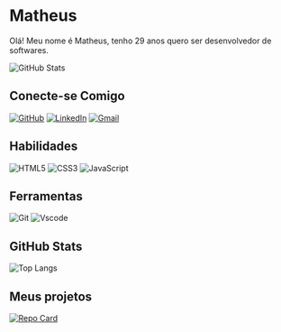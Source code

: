 # Matheus
Olá! Meu nome é Matheus, tenho 29 anos quero ser desenvolvedor de softwares.

![GitHub Stats](https://github-readme-stats.vercel.app/api?username=Matheus4sn&theme=github_dark_dimmed&show_icons=true)

## Conecte-se Comigo
[![GitHub](https://img.shields.io/badge/GitHub-100000?style=for-the-badge&logo=github&logoColor=white)](https://github.com/Matheus4sn) [![LinkedIn](https://img.shields.io/badge/LinkedIn-0077B5?style=for-the-badge&logo=linkedin&logoColor=white)](https://www.linkedin.com/in/matheusmqs/) [![Gmail](https://img.shields.io/badge/Gmail-333333?style=for-the-badge&logo=gmail&logoColor=red)](mailto:matheus4sn@gmail.com)

## Habilidades
![HTML5](https://img.shields.io/badge/HTML5-E34F26?style=for-the-badge&logo=html5&logoColor=white) ![CSS3](https://img.shields.io/badge/CSS3-1572B6?style=for-the-badge&logo=css3&logoColor=white) ![JavaScript](https://img.shields.io/badge/JavaScript-F7DF1E?style=for-the-badge&logo=javascript&logoColor=black)

## Ferramentas
![Git](https://img.shields.io/badge/GIT-E44C30?style=for-the-badge&logo=git&logoColor=white) ![Vscode](https://img.shields.io/badge/Vscode-007ACC?style=for-the-badge&logo=visual-studio-code&logoColor=white)

## GitHub Stats
![Top Langs](https://github-readme-stats-git-masterrstaa-rickstaa.vercel.app/api/top-langs/?username=Matheus4sn&theme=github_dark_dimmed&show_icons=true)

## Meus projetos
[![Repo Card](https://github-readme-stats.vercel.app/api/pin/?username=Matheus4sn&repo=logica-de-programacao&theme=github_dark_dimmed&show_icons=true)](https://github.com/Matheus4sn/logica-de-programacao)
